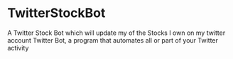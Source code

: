 # TwitterStockBot
A Twitter Stock Bot which will update my of the Stocks I own on my twitter account
Twitter Bot, a program that automates all or part of your Twitter activity
